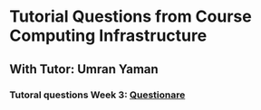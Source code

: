 # Tutorial Questions from Course Computing Infrastructure

## With Tutor: Umran Yaman

### Tutoral questions Week 3: [Questionare](/Tutorial%20Questions%207-9-24.md)
